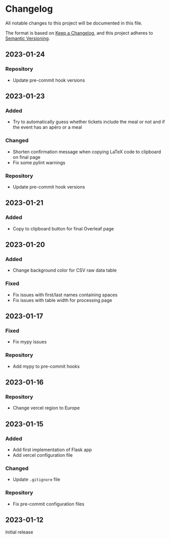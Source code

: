# Changelog

All notable changes to this project will be documented in this file.

The format is based on [Keep a Changelog](https://keepachangelog.com/en/1.0.0/),
and this project adheres to [Semantic Versioning](https://semver.org/spec/v2.0.0.html).

## 2023-01-24

### Repository

-   Update pre-commit hook versions


## 2023-01-23

### Added

-   Try to automatically guess whether tickets include the meal or not and if the event has an apéro or a meal

### Changed

-   Shorten confirmation message when copying LaTeX code to clipboard on final page
-   Fix some pylint warnings

### Repository

-   Update pre-commit hook versions


## 2023-01-21

### Added

-   Copy to clipboard button for final Overleaf page


## 2023-01-20

### Added

-   Change background color for CSV raw data table

### Fixed

-   Fix issues with first/last names containing spaces
-   Fix issues with table width for processing page


## 2023-01-17

### Fixed

-   Fix mypy issues

### Repository

-   Add mypy to pre-commit hooks


## 2023-01-16

### Repository

-   Change vercel region to Europe


## 2023-01-15

### Added

-   Add first implementation of Flask app
-   Add vercel configuration file

### Changed

-   Update `.gitignore` file

### Repository

-   Fix pre-commit configuration files


## 2023-01-12

Initial release
